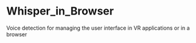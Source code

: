 # Whisper_in_Browser
 Voice detection for managing the user interface in VR applications or in a browser
